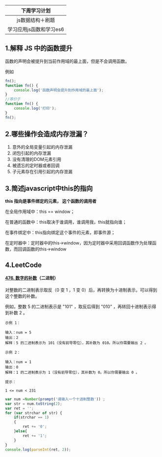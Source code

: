|      下周学习计划       |
| :---------------------: |
|    js数据结构＋刷题     |
| 学习应用js函数和学习es6 |



## 1.解释 JS 中的函数提升

 函数的声明会被提升到当前作用域的最上面，但是不会调用函数。

例如

```javascript
fn();
function fn() {
    console.log('函数声明会提升到作用域的最上面');
}
//等价于
function fn() {
    console.log('打印');
}
fn();
```



## 2.**哪些操作会造成内存泄漏？**

1. 意外的全局变量引起的内存泄漏
2. 闭包引起的内存泄漏
3. 没有清理的DOM元素引用
4. 被遗忘的定时器或者回调
5. 子元素存在引用引起的内存泄漏

## 3.**简述javascript中this的指向**

 **this 指向是事件绑定的元素， 这个函数的调用者** 

在全局作用域中：this == window；

在普通的函数中：this取决于谁调用，谁调用我，this就指向谁；

在事件绑定中：this指向绑定这个事件的元素，即事件源；

在定时器中：定时器中的this->window，因为定时器中采用回调函数作为处理函数，而回调函数的this->window

## 4.LeetCode

#### [476. 数字的补数](https://leetcode-cn.com/problems/number-complement/)（二进制）

对整数的二进制表示取反（0 变 1 ，1 变 0）后，再转换为十进制表示，可以得到这个整数的补数。

例如，整数 5 的二进制表示是 "101" ，取反后得到 "010" ，再转回十进制表示得到补数 2 。

```
示例 1：

输入：num = 5
输出：2
解释：5 的二进制表示为 101（没有前导零位），其补数为 010。所以你需要输出 2 。
```



```
示例 2：

输入：num = 1
输出：0
解释：1 的二进制表示为 1（没有前导零位），其补数为 0。所以你需要输出 0 。
```



```
提示：

1 <= num < 231
```

```js
var num =Number(prompt('请输入一个十进制整数')) ;
var str = num.toString(2);
var ret = '';
for (var strchar of str) {
    if(strchar == 1)
    {
        ret += '0';
    }else{
        ret += '1';
    }
}
console.log(parseInt(ret, 2));
```

